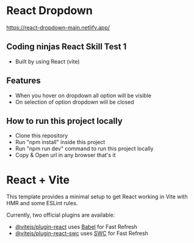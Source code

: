 # React Dropdown
https://react-dropdown-main.netlify.app/
## Coding ninjas React Skill Test 1

- Built by using React (vite)

## Features

- When you hover on dropdown all option will be visible
- On selection of option dropdown will be closed


## How to run this project locally

- Clone this repository
- Run "npm install" inside this project
- Run "npm run dev" command to run this project locally
- Copy & Open url in any browser that's it 

# React + Vite

This template provides a minimal setup to get React working in Vite with HMR and some ESLint rules.

Currently, two official plugins are available:

- [@vitejs/plugin-react](https://github.com/vitejs/vite-plugin-react/blob/main/packages/plugin-react/README.md) uses [Babel](https://babeljs.io/) for Fast Refresh
- [@vitejs/plugin-react-swc](https://github.com/vitejs/vite-plugin-react-swc) uses [SWC](https://swc.rs/) for Fast Refresh
